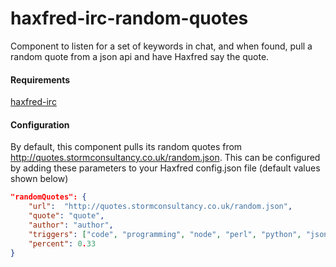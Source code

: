 haxfred-irc-random-quotes
=========================

Component to listen for a set of keywords in chat, and when found, pull a random quote from a json api and have Haxfred say the quote.

#### Requirements

[haxfred-irc](https://github.com/haxiom/haxfred-irc)

#### Configuration

By default, this component pulls its random quotes from http://quotes.stormconsultancy.co.uk/random.json. This can be configured by adding these parameters to your Haxfred config.json file (default values shown below)

```json
"randomQuotes": {
    "url":  "http://quotes.stormconsultancy.co.uk/random.json",
    "quote": "quote",
    "author": "author",
    "triggers": ["code", "programming", "node", "perl", "python", "json", "xml", "ruby", "rails", "swift", "objective c", "{", "<", "function", "var", "//", "/*", "for ("],
    "percent": 0.33
}
```

